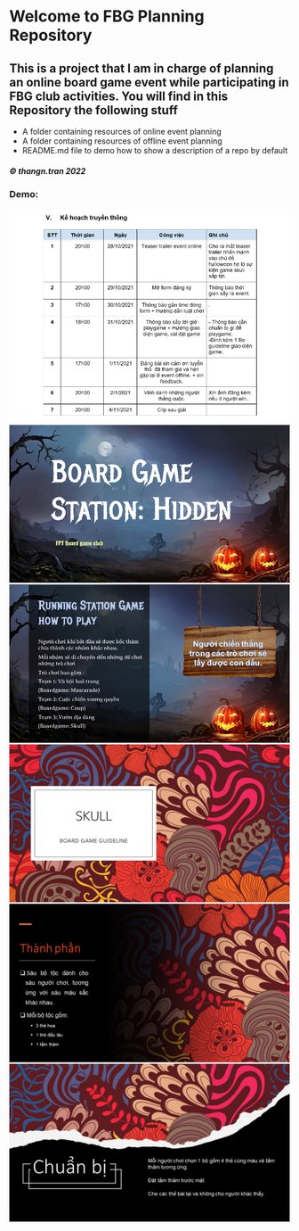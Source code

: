 
# Welcome to FBG Planning Repository
## This is a project that I am in charge of planning an online board game event while participating in FBG club activities. You will find in this Repository the following stuff


* A folder containing resources of online event planning
* A folder containing resources of offline event planning
* README.md file to demo how to show a description of a repo by default

##### © thangn.tran 2022

### Demo:
![](https://raw.githubusercontent.com/thangtn2101/FBG-Planning/main/img/Screenshot%202022-03-23%20132403.png)
![](https://raw.githubusercontent.com/thangtn2101/FBG-Planning/main/img/Slide1.PNG)
![](https://raw.githubusercontent.com/thangtn2101/FBG-Planning/main/img/Slide2.PNG)
![](https://raw.githubusercontent.com/thangtn2101/FBG-Planning/main/img/Slide3.1.PNG)
![](https://raw.githubusercontent.com/thangtn2101/FBG-Planning/main/img/Slide3.PNG)
![](https://raw.githubusercontent.com/thangtn2101/FBG-Planning/main/img/Slide4.PNG)
